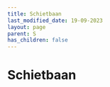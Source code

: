 ```yaml
---
title: Schietbaan
last_modified_date: 19-09-2023
layout: page
parent: S
has_children: false
---
```


Schietbaan
==========

